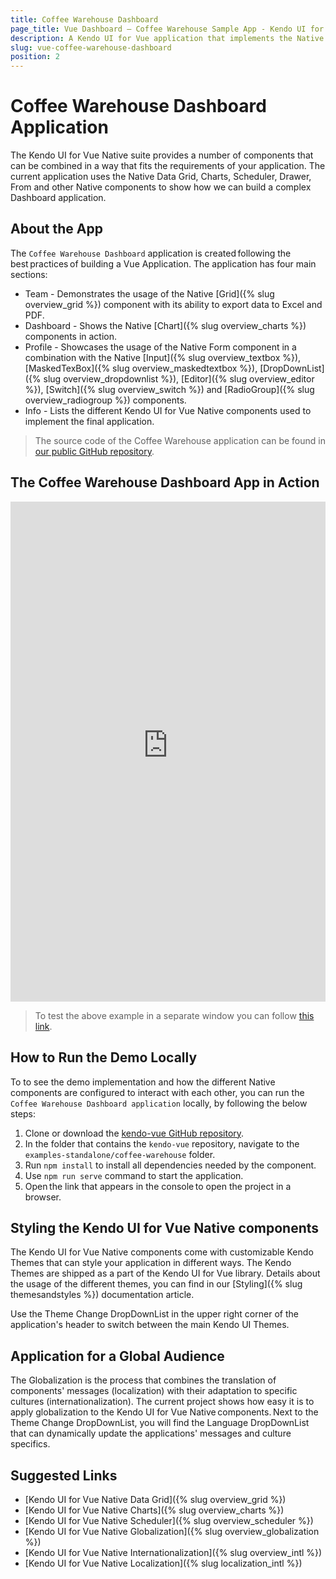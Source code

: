 ```yaml
---
title: Coffee Warehouse Dashboard
page_title: Vue Dashboard – Coffee Warehouse Sample App - Kendo UI for Vue
description: A Kendo UI for Vue application that implements the Native Data Grid, Scheduler, Charts, Form, Drawer and other components that are part of the library.
slug: vue-coffee-warehouse-dashboard
position: 2
---
```


# Coffee Warehouse Dashboard Application

The Kendo UI for Vue Native suite provides a number of components that can be combined in a way that fits the requirements of your application. The current application uses the Native Data Grid, Charts, Scheduler, Drawer, From and other Native components to show how we can build a complex Dashboard application. 


## About the App

The `Coffee Warehouse Dashboard` application is created following the best practices of building a Vue Application. The application has four main sections:

* Team - Demonstrates the usage of the Native [Grid]({% slug overview_grid %}) component with its ability to export data to Excel and PDF. 
* Dashboard - Shows the Native [Chart]({% slug overview_charts %}) components in action.
* Profile - Showcases the usage of the Native Form component in a combination with the Native [Input]({% slug overview_textbox %}), [MaskedTexBox]({% slug overview_maskedtextbox %}), [DropDownList]({% slug overview_dropdownlist %}), [Editor]({% slug overview_editor %}), [Switch]({% slug overview_switch %}) and [RadioGroup]({% slug overview_radiogroup %}) components. 
* Info - Lists the different Kendo UI for Vue Native components used to implement the final application.

>The source code of the Coffee Warehouse application can be found in [our public GitHub repository](https://github.com/telerik/kendo-vue/tree/master/examples-standalone/coffee-warehouse).

## The Coffee Warehouse Dashboard App in Action

<iframe src="https://d3fu8oi3wk1rz4.cloudfront.net/kendo-vue/coffee-warehouse/" frameborder="0" width="100%" height="800"></iframe>

> To test the above example in a separate window you can follow [this link](https://d3fu8oi3wk1rz4.cloudfront.net/kendo-vue/coffee-warehouse/).

## How to Run the Demo Locally

To to see the demo implementation and how the different Native components are configured to interact with each other, you can run the `Coffee Warehouse Dashboard application` locally, by following the below steps:

1. Clone or download the [kendo-vue GitHub repository](https://github.com/telerik/kendo-vue/).
1. In the folder that contains the `kendo-vue` repository, navigate to the `examples-standalone/coffee-warehouse` folder.
1. Run `npm install` to install all dependencies needed by the component.
1. Use `npm run serve` command to start the application.
1. Open the link that appears in the console to open the project in a browser.

## Styling the Kendo UI for Vue Native components

The Kendo UI for Vue Native components come with customizable Kendo Themes that can style your application in different ways. The Kendo Themes are shipped as a part of the Kendo UI for Vue library. Details about the usage of the different themes, you can find in our [Styling]({% slug themesandstyles %}) documentation article. 

Use the Theme Change DropDownList in the upper right corner of the application's header to switch between the main Kendo UI Themes. 

## Application for a Global Audience 

The Globalization is the process that combines the translation of components' messages (localization) with their adaptation to specific cultures (internationalization). The current project shows how easy it is to apply globalization to the Kendo UI for Vue Native components. Next to the Theme Change DropDownList, you will find the Language DropDownList that can dynamically update the applications' messages and culture specifics. 

## Suggested Links

* [Kendo UI for Vue Native Data Grid]({% slug overview_grid %})
* [Kendo UI for Vue Native Charts]({% slug overview_charts %})
* [Kendo UI for Vue Native Scheduler]({% slug overview_scheduler %})
* [Kendo UI for Vue Native Globalization]({% slug overview_globalization %})
* [Kendo UI for Vue Native Internationalization]({% slug overview_intl %})
* [Kendo UI for Vue Native Localization]({% slug localization_intl %})
